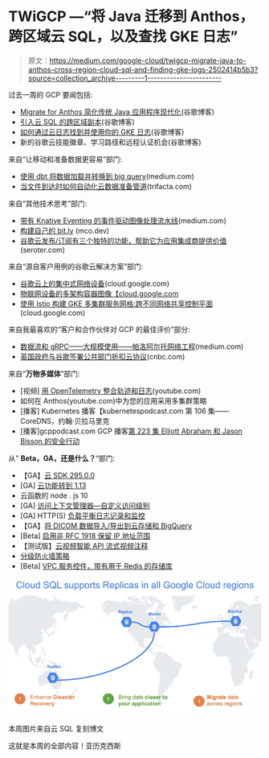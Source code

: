 # TWiGCP —“将 Java 迁移到 Anthos，跨区域云 SQL，以及查找 GKE 日志”

> 原文：<https://medium.com/google-cloud/twigcp-migrate-java-to-anthos-cross-region-cloud-sql-and-finding-gke-logs-2502414b5b3?source=collection_archive---------1----------------------->

过去一周的 GCP 要闻包括:

*   [Migrate for Anthos 简化传统 Java 应用程序现代化](http://gtech.run/xegkf)(谷歌博客)
*   [引入云 SQL 的跨区域副本](http://gtech.run/zmdp2)(谷歌博客)
*   [如何通过云日志找到并使用你的 GKE 日志](http://gtech.run/5kapr)(谷歌博客)
*   新的谷歌云技能徽章、学习路径和远程认证机会(谷歌博客)

来自“让移动和准备数据更容易”部门:

*   [使用 dbt 将数据加载并转换到 big query](http://gtech.run/yyqx3)(medium.com)
*   [当文件到达时如何自动化云数据准备管道](http://gtech.run/7y283)(trifacta.com)

来自“其他技术思考”部门:

*   [带有 Knative Eventing 的事件驱动图像处理流水线](http://gtech.run/4jtry)(medium.com)
*   [构建自己的 bit.ly](http://gtech.run/4s5q7) (mco.dev)
*   [谷歌云发布/订阅有三个独特的功能，帮助它为应用集成商提供价值](http://gtech.run/9j7u8)(seroter.com)

来自“源自客户用例的谷歌云解决方案”部门:

*   [谷歌云上的集中式网络设备](http://gtech.run/4abdk)(cloud.google.com)
*   [物联网设备的多架构容器图像【cloud.google.com ](http://gtech.run/qxwq6)
*   [使用 Istio 构建 GKE 多集群服务网格:跨不同网络共享控制平面](http://gtech.run/ba5xp)(cloud.google.com)

来自我最喜欢的“客户和合作伙伴对 GCP 的最佳评价”部分:

*   [数据流和 gRPC——大规模使用——帕洛阿尔托网络工程](http://gtech.run/se8ef)(medium.com)
*   [英国政府与谷歌签署公共部门折扣云协议](http://gtech.run/ve7m6)(cnbc.com)

来自“**万物多媒体**”部门:

*   [视频] [用 OpenTelemetry 整合轨迹和日志](http://gtech.run/w68yg)(youtube.com)
*   如何在 Anthos(youtube.com)中为您的应用采用多集群策略
*   [播客] Kubernetes 播客【kubernetespodcast.com 第 106 集——CoreDNS，约翰·贝拉马里克
*   [播客]gcppodcast.com GCP 播客[第 223 集 Elliott Abraham 和 Jason Bisson 的安全行动](http://gtech.run/ephpq)

从" **Beta，GA，还是什么？**“部门:

*   【GA】[云 SDK 295.0.0](http://gtech.run/wfg8w)
*   [GA] [云功能转到 1.13](http://gtech.run/clyxd)
*   云函数的 node . js 10
*   [GA] [访问上下文管理器—自定义访问级别](http://gtech.run/bzdqz)
*   [GA] HTTP(S) [负载平衡日志记录和监控](http://gtech.run/5kkax)
*   【GA】[将 DICOM 数据导入/导出到云存储和 BigQuery](http://gtech.run/zzyy3)
*   [Beta] [启用非 RFC 1918 保留 IP 地址范围](http://gtech.run/b7b5k)
*   【测试版】[云视频智能 API 流式视频注释](http://gtech.run/uhrlm)
*   [分级防火墙策略](http://gtech.run/j8f6w)
*   [Beta] [VPC 服务控件，带有用于 Redis 的存储库](http://gtech.run/qgznb)

[![](img/71340804c981a73335b3e066852950fe.png)](http://gtech.run/zmdp2)

本周图片来自云 SQL 复刻博文

这就是本周的全部内容！亚历克西斯